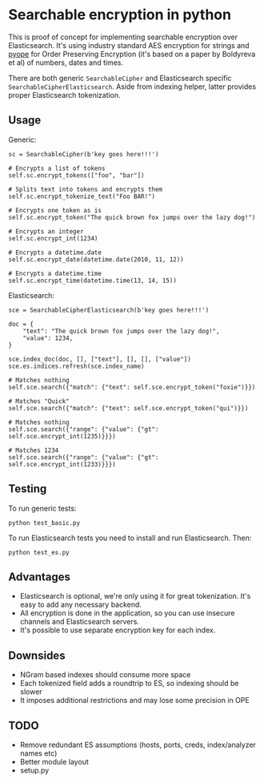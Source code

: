 # Searchable encryption in python

This is proof of concept for implementing searchable encryption over Elasticsearch.
It's using industry standard AES encryption for strings and [pyope](https://pypi.python.org/pypi/pyope) for Order
Preserving Encryption (it's based on a paper by Boldyreva et al) of numbers, dates and times.

There are both generic `SearchableCipher` and Elasticsearch specific `SearchableCipherElasticsearch`. Aside from
indexing helper, latter provides proper Elasticsearch tokenization.

## Usage

Generic:
```
sc = SearchableCipher(b'key goes here!!!')

# Encrypts a list of tokens
self.sc.encrypt_tokens(["foo", "bar"])

# Splits text into tokens and encrypts them
self.sc.encrypt_tokenize_text("Foo BAR!")

# Encrypts one token as is
self.sc.encrypt_token("The quick brown fox jumps over the lazy dog!")

# Encrypts an integer
self.sc.encrypt_int(1234)

# Encrypts a datetime.date
self.sc.encrypt_date(datetime.date(2010, 11, 12))

# Encrypts a datetime.time
self.sc.encrypt_time(datetime.time(13, 14, 15))
```

Elasticsearch:
```
sce = SearchableCipherElasticsearch(b'key goes here!!!')

doc = {
    "text": "The quick brown fox jumps over the lazy dog!",
    "value": 1234,
}

sce.index_doc(doc, [], ["text"], [], [], ["value"])
sce.es.indices.refresh(sce.index_name)

# Matches nothing
self.sce.search({"match": {"text": self.sce.encrypt_token("foxie")}})

# Matches "Quick"
self.sce.search({"match": {"text": self.sce.encrypt_token("qui")}})

# Matches nothing
self.sce.search({"range": {"value": {"gt": self.sce.encrypt_int(1235)}}})

# Matches 1234
self.sce.search({"range": {"value": {"gt": self.sce.encrypt_int(1233)}}})
```

## Testing

To run generic tests:

```
python test_basic.py
```

To run Elasticsearch tests you need to install and run Elasticsearch. Then:

```
python test_es.py
```

## Advantages

 * Elasticsearch is optional, we're only using it for great tokenization. It's easy to add any necessary backend.
 * All encryption is done in the application, so you can use insecure channels and Elasticsearch servers.
 * It's possible to use separate encryption key for each index.

## Downsides

 * NGram based indexes should consume more space
 * Each tokenized field adds a roundtrip to ES, so indexing should be slower
 * It imposes additional restrictions and may lose some precision in OPE

## TODO

 * Remove redundant ES assumptions (hosts, ports, creds, index/analyzer names etc)
 * Better module layout
 * setup.py
